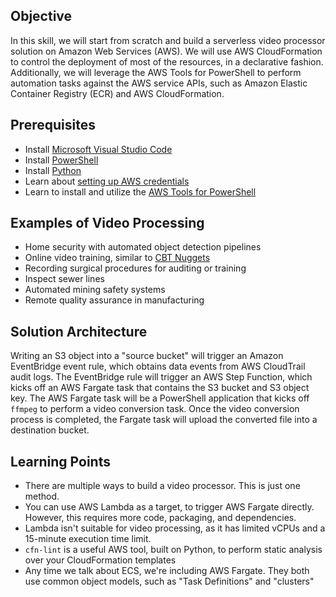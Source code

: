 ## Objective

In this skill, we will start from scratch and build a serverless video processor solution on Amazon Web Services (AWS). We will use AWS CloudFormation to control the deployment of most of the resources, in a declarative fashion.
Additionally, we will leverage the AWS Tools for PowerShell to perform automation tasks against the AWS service APIs, such as Amazon Elastic Container Registry (ECR) and AWS CloudFormation.

## Prerequisites

* Install [Microsoft Visual Studio Code](https://code.visualstudio.com/)
* Install [PowerShell](https://github.com/PowerShell/PowerShell/)
* Install [Python](https://python.org)
* Learn about [setting up AWS credentials](https://docs.aws.amazon.com/powershell/latest/userguide/specifying-your-aws-credentials.html)
* Learn to install and utilize the [AWS Tools for PowerShell](https://www.cbtnuggets.com/it-training/automate-aws-powershell-linux-mac-windows?utm_source=trainer&utm_medium=trainer&utm_campaign=trevor-sullivan)

## Examples of Video Processing

* Home security with automated object detection pipelines
* Online video training, similar to [CBT Nuggets](https://cbtnuggets.com)
* Recording surgical procedures for auditing or training
* Inspect sewer lines
* Automated mining safety systems
* Remote quality assurance in manufacturing

## Solution Architecture

Writing an S3 object into a "source bucket" will trigger an Amazon EventBridge event rule, which obtains data events from AWS CloudTrail audit logs.
The EventBridge rule will trigger an AWS Step Function, which kicks off an AWS Fargate task that contains the S3 bucket and S3 object key. 
The AWS Fargate task will be a PowerShell application that kicks off `ffmpeg` to perform a video conversion task.
Once the video conversion process is completed, the Fargate task will upload the converted file into a destination bucket.

## Learning Points

* There are multiple ways to build a video processor. This is just one method.
* You can use AWS Lambda as a target, to trigger AWS Fargate directly. However, this requires more code, packaging, and dependencies.
* Lambda isn't suitable for video processing, as it has limited vCPUs and a 15-minute execution time limit.
* `cfn-lint` is a useful AWS tool, built on Python, to perform static analysis over your CloudFormation templates
* Any time we talk about ECS, we're including AWS Fargate. They both use common object models, such as "Task Definitions" and "clusters"

